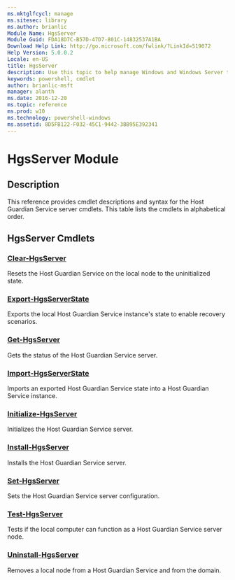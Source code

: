 ```yaml
---
ms.mktglfcycl: manage
ms.sitesec: library
ms.author: brianlic
Module Name: HgsServer
Module Guid: FDA18D7C-B57D-47D7-801C-14832537A1BA
Download Help Link: http://go.microsoft.com/fwlink/?LinkId=519072
Help Version: 5.0.0.2
Locale: en-US
title: HgsServer
description: Use this topic to help manage Windows and Windows Server technologies with Windows PowerShell.
keywords: powershell, cmdlet
author: brianlic-msft
manager: alanth
ms.date: 2016-12-20
ms.topic: reference
ms.prod: w10
ms.technology: powershell-windows
ms.assetid: 8D5FB122-F032-45C1-9442-3BB95E392341
---
```


# HgsServer Module
## Description
This reference provides cmdlet descriptions and syntax for the Host Guardian Service server cmdlets. This table lists the cmdlets in alphabetical order.

## HgsServer Cmdlets
### [Clear-HgsServer](./Clear-HgsServer.md)
Resets the Host Guardian Service on the local node to the uninitialized state.

### [Export-HgsServerState](./Export-HgsServerState.md)
Exports the local Host Guardian Service instance's state to enable recovery scenarios.

### [Get-HgsServer](./Get-HgsServer.md)
Gets the status of the Host Guardian Service server.

### [Import-HgsServerState](./Import-HgsServerState.md)
Imports an exported Host Guardian Service state into a Host Guardian Service instance.

### [Initialize-HgsServer](./Initialize-HgsServer.md)
Initializes the Host Guardian Service server.

### [Install-HgsServer](./Install-HgsServer.md)
Installs the Host Guardian Service server.

### [Set-HgsServer](./Set-HgsServer.md)
Sets the Host Guardian Service server configuration.

### [Test-HgsServer](./Test-HgsServer.md)
Tests if the local computer can function as a Host Guardian Service server node.

### [Uninstall-HgsServer](./Uninstall-HgsServer.md)
Removes a local node from a Host Guardian Service and from the domain.



